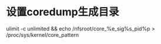 # 设置coredump生成目录

ulimit -c unlimited && echo /nfsroot/core_%e_sig%s_pid%p > /proc/sys/kernel/core_pattern